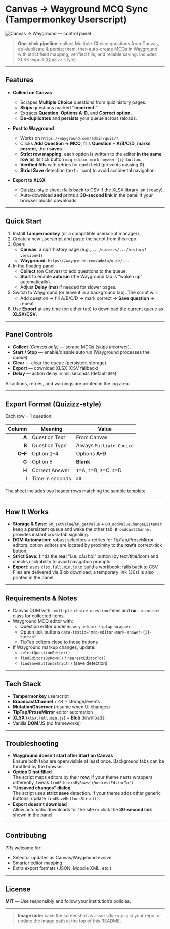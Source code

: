 # Canvas → Wayground MCQ Sync (Tampermonkey Userscript)

![Canvas → Wayground — control panel](assets/hero.png)

> **One-click pipeline:** collect Multiple-Choice questions from Canvas, de-duplicate & persist them, then auto-create MCQs in Wayground with strict field mapping, verified fills, and reliable saving. Includes XLSX export (Quizizz-style).

---

## Features

- **Collect on Canvas**
  - Scrapes **Multiple Choice** questions from quiz history pages.
  - **Skips** questions marked **“Incorrect.”**
  - Extracts **Question**, **Options A–D**, and **Correct option.**
  - **De-duplicates** and **persists** your queue across reloads.

- **Post to Wayground**
  - Works on `https://wayground.com/admin/quiz/*`.
  - Clicks **Add Question → MCQ**, fills **Question + A/B/C/D**, **marks correct**, then **saves**.
  - **Strict row mapping:** each option is written to the editor **in the same row** as its tick button `mcq-editor-mark-answer-{i}-button`.
  - **Verified fills** with retries for each field (prevents missing **D**).
  - **Strict Save** detection (text + icon) to avoid accidental navigation.

- **Export to XLSX**
  - Quizizz-style sheet (falls back to CSV if the XLSX library isn’t ready).
  - Auto-download **and** prints a **30-second link** in the panel if your browser blocks downloads.

---

## Quick Start

1. Install **Tampermonkey** (or a compatible userscript manager).
2. Create a new userscript and paste the script from this repo.
3. Open:
   - **Canvas**: a quiz history page (e.g., `.../quizzes/.../history?version=1`)
   - **Wayground**: `https://wayground.com/admin/quiz/...`
4. In the floating panel:
   - **Collect** (on Canvas) to add questions to the queue.
   - **Start** to enable **autorun** (the Wayground tab is “woken up” automatically).
   - Adjust **Delay (ms)** if needed for slower pages.
5. Switch to Wayground (or leave it in a background tab). The script will:
   - Add question → fill A/B/C/D → mark correct → **Save question** → repeat.
6. Use **Export** at any time (on either tab) to download the current queue as **XLSX/CSV**.

---

## Panel Controls

- **Collect** *(Canvas only)* — scrape MCQs (skips *Incorrect*).  
- **Start / Stop** — enable/disable autorun (Wayground processes the queue).  
- **Clear** — clear the queue (persistent storage).  
- **Export** — download XLSX (CSV fallback).  
- **Delay** — action delay in milliseconds (default `800`).

All actions, retries, and warnings are printed in the log area.

---

## Export Format (Quizizz-style)

Each row = 1 question.

| Column | Meaning                 | Value                                                        |
|------: |-------------------------|--------------------------------------------------------------|
| **A**  | Question Text           | From Canvas                                                  |
| **B**  | Question Type           | Always `Multiple Choice`                                     |
| **C–F**| Option 1–4              | Options **A–D**                                              |
| **G**  | Option 5                | **Blank**                                                    |
| **H**  | Correct Answer          | `1`=A, `2`=B, `3`=C, `4`=D                                   |
| **I**  | Time in seconds         | `20`                                                         |

The sheet includes two header rows matching the sample template.

---

## How It Works

- **Storage & Sync:** `GM_setValue`/`GM_getValue` + `GM_addValueChangeListener` keep a persistent queue and wake the other tab. `BroadcastChannel` provides instant cross-tab signaling.
- **DOM Automation:** robust selectors + retries for TipTap/ProseMirror editors; option editors are located by proximity to the **row’s** correct-tick button.
- **Strict Save:** finds the **real** “Lưu câu hỏi” button (by text/title/icon) and checks clickability to avoid navigation prompts.
- **Export:** uses `xlsx.full.min.js` to build a workbook; falls back to CSV. Files are delivered via Blob download; a temporary link (30s) is also printed in the panel.

---

## Requirements & Notes

- Canvas DOM with `.multiple_choice_question` items and **no** `.incorrect` class for collected items.
- Wayground MCQ editor with:
  - Question editor under `#query-editor-tiptap-wrapper`
  - Option tick buttons `data-testid="mcq-editor-mark-answer-{i}-button"`
  - TipTap editors close to those buttons
- If Wayground markup changes, update:
  - `selectQuestionEditor()`
  - `findEditorsByRows()` / `nearestEditorTo()`
  - `findSaveButtonsStrict()` (save detection)

---

## Tech Stack

- **Tampermonkey** userscript
- **BroadcastChannel** + `GM_*` storage/events
- **MutationObserver** (resume when UI changes)
- **TipTap/ProseMirror** editor automation
- **XLSX** (`xlsx.full.min.js`) + **Blob** downloads
- Vanilla **DOM**/JS (no frameworks)

---

## Troubleshooting

- **Wayground doesn’t start after Start on Canvas**  
  Ensure both tabs are open/visible at least once. Background tabs can be throttled by the browser.
- **Option D not filled**  
  The script maps editors by their **row**; if your theme nests wrappers differently, tweak `findEditorsByRows()`/`nearestEditorTo()`.
- **“Unsaved changes” dialog**  
  The script uses **strict save** detection. If your theme adds other generic buttons, update `findSaveButtonsStrict()`.
- **Export doesn’t download**  
  Allow automatic downloads for the site or click the **30-second link** shown in the panel.

---

## Contributing

PRs welcome for:
- Selector updates as Canvas/Wayground evolve  
- Smarter editor mapping  
- Extra export formats (JSON, Moodle XML, etc.)

---

## License

**MIT** — Use responsibly and follow your institution’s policies.

---

> **Image note:** save the screenshot as `assets/hero.png` in your repo, or update the image path at the top of this README.

